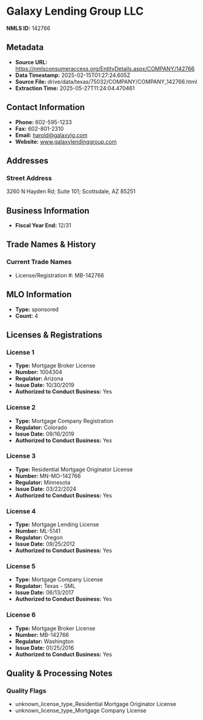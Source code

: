 # Galaxy Lending Group LLC

**NMLS ID:** 142766

## Metadata
- **Source URL:** https://nmlsconsumeraccess.org/EntityDetails.aspx/COMPANY/142766
- **Data Timestamp:** 2025-02-15T01:27:24.605Z
- **Source File:** drive/data/texas/75032/COMPANY/COMPANY_142766.html
- **Extraction Time:** 2025-05-27T11:24:04.470461

## Contact Information
- **Phone:** 602-595-1233
- **Fax:** 602-801-2310
- **Email:** harold@galaxylg.com
- **Website:** www.galaxylendinggroup.com

## Addresses
### Street Address
3260 N Hayden Rd; Suite 101; Scottsdale, AZ 85251

## Business Information
- **Fiscal Year End:** 12/31

## Trade Names & History
### Current Trade Names
- License/Registration #: MB-142766

## MLO Information
- **Type:** sponsored
- **Count:** 4

## Licenses & Registrations

### License 1
- **Type:** Mortgage Broker License
- **Number:** 1004304
- **Regulator:** Arizona
- **Issue Date:** 10/30/2019
- **Authorized to Conduct Business:** Yes

### License 2
- **Type:** Mortgage Company Registration
- **Regulator:** Colorado
- **Issue Date:** 09/16/2019
- **Authorized to Conduct Business:** Yes

### License 3
- **Type:** Residential Mortgage Originator License
- **Number:** MN-MO-142766
- **Regulator:** Minnesota
- **Issue Date:** 03/22/2024
- **Authorized to Conduct Business:** Yes

### License 4
- **Type:** Mortgage Lending License
- **Number:** ML-5141
- **Regulator:** Oregon
- **Issue Date:** 09/25/2012
- **Authorized to Conduct Business:** Yes

### License 5
- **Type:** Mortgage Company License
- **Regulator:** Texas - SML
- **Issue Date:** 06/13/2017
- **Authorized to Conduct Business:** Yes

### License 6
- **Type:** Mortgage Broker License
- **Number:** MB-142766
- **Regulator:** Washington
- **Issue Date:** 01/25/2016
- **Authorized to Conduct Business:** Yes

## Quality & Processing Notes
### Quality Flags
- unknown_license_type_Residential Mortgage Originator License
- unknown_license_type_Mortgage Company License
